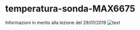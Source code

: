 # temperatura-sonda-MAX6675
Informazioni in merito alla lezione del 29/01/2019
![text](/img/"cat".jpg)


